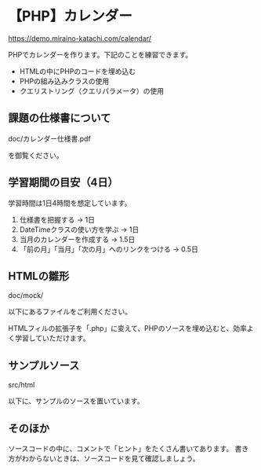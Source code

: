 # 【PHP】カレンダー

https://demo.miraino-katachi.com/calendar/

PHPでカレンダーを作ります。下記のことを練習できます。
- HTMLの中にPHPのコードを埋め込む
- PHPの組み込みクラスの使用
- クエリストリング（クエリパラメータ）の使用

## 課題の仕様書について

doc/カレンダー仕様書.pdf

を御覧ください。

## 学習期間の目安（4日）

学習時間は1日4時間を想定しています。
1. 仕様書を把握する → 1日
2. DateTimeクラスの使い方を学ぶ → 1日
3. 当月のカレンダーを作成する → 1.5日
4. 「前の月」「当月」「次の月」へのリンクをつける → 0.5日


## HTMLの雛形

doc/mock/

以下にあるファイルをご利用ください。

HTMLフィルの拡張子を「.php」に変えて、PHPのソースを埋め込むと、効率よく学習していただけます。

## サンプルソース

src/html

以下に、サンプルのソースを置いています。

## そのほか

ソースコードの中に、コメントで「ヒント」をたくさん書いてあります。
書き方がわからないときは、ソースコードを見て確認しましょう。
